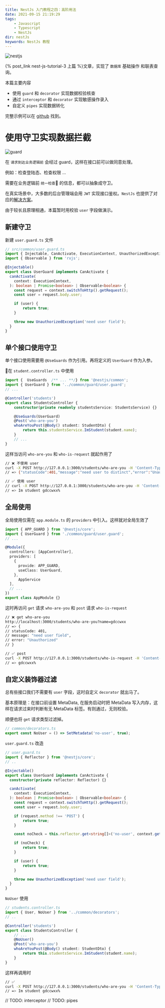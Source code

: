 ```yaml
---
title: NestJs 入门教程之四：高阶用法
date: 2021-09-15 21:19:29
tags:
    - Javascript
    - Typescript
    - NestJs
dir: nestJs
keywords: NestJs 教程
---
```

![nestjs](./nestjs.png)

{% post_link nest-js-tutorial-3 上篇 %}文章，实现了 `数据库` 基础操作 和联表查询。

本篇主要内容
- 使用 `guard` 和 `decorator` 实现数据校验核查
- 通过 `interceptor` 和 `decorator` 实现敏感操作录入
- 自定义 `pipes` 实现数据转化

完整示例可以在 [github](https://github.com/gdccwxx/nest-test) 找到。


# 使用守卫实现数据拦截

![guard](./guard.png)

在 `请求到达业务逻辑前` 会经过 guard，这样在接口前可以做同意处理。

例如：检查登陆态、检查权限 ...

需要在业务逻辑前 `统一检查` 的信息，都可以抽象成守卫。

在真实场景中，大多数的后台管理端会用 `JWT` 实现接口鉴权。`NestJs` 也提供了对应的[解决方案](https://docs.nestjs.com/security/authentication)。

由于较长且原理相通，本篇暂时用校验 `user` 字段做演示。

## 新建守卫

新建 `user.guard.ts` 文件
```ts
// src/common/user.guard.ts
import { Injectable, CanActivate, ExecutionContext, UnauthorizedException } from '@nestjs/common';
import { Observable } from 'rxjs';

@Injectable()
export class UserGuard implements CanActivate {
  canActivate(
    context: ExecutionContext,
  ): boolean | Promise<boolean> | Observable<boolean> {
    const request = context.switchToHttp().getRequest();
    const user = request.body.user;

    if (user) {
        return true;
    }

    throw new UnauthorizedException('need user field');
  }
}
```

## 单个接口使用守卫

单个接口使用需要用 `@UseGuards` 作为引用。再将定义的 `UserGuard` 作为入参。

在 `student.controller.ts` 中使用
```ts
import {  UseGuards  /** ... **/} from '@nestjs/common';
import { UserGuard } from '../common/guard/user.guard';
// ...

@Controller('students')
export class StudentsController {
    constructor(private readonly studentsService: StudentsService) {}

    @UseGuards(UserGuard)
    @Post('who-are-you')
    whoAreYouPost(@Body() student: StudentDto) {
        return this.studentsService.ImStudent(student.name);
    }
    // ...
}

```

这样当访问 `who-are-you` 和 `who-is-request` 就起作用了
```bash
// ❌ 不使用 user
curl -X POST http://127.0.0.1:3000/students/who-are-you -H 'Content-Type: application/json' -d '{"name": "gdccwxx"}'
// => {"statusCode":401,"message":"need user to distinct","error":"Unauthorized"}%  

// ✅ 使用 user
// curl -X POST http://127.0.0.1:3000/students/who-are-you -H 'Content-Type: application/json' -d '{"user": "gdccwxx", "name": "gdccwxx"}'
// => Im student gdccwxx%
```

## 全局使用

全局使用仅需在 `app.module.ts` 的 `providers` 中引入。这样就对全局生效了
```ts
import { APP_GUARD } from '@nestjs/core';
import { UserGuard } from './common/guard/user.guard';
// ...

@Module({
  controllers: [AppController],
  providers: [
    {
      provide: APP_GUARD,
      useClass: UserGuard,
    },
      AppService
  ],
  // ...
})
export class AppModule {}

```

这时再访问 `get` 请求 `who-are-you` 和 `post` 请求 `who-is-request`
```bash
// ❌ get who-are-you
http://localhost:3000/students/who-are-you?name=gdccwxx
// => {
// statusCode: 401,
// message: "need user field",
// error: "Unauthorized"
// }

// ✅ post 
curl -X POST http://127.0.0.1:3000/students/who-is-request -H 'Content-Type: application/json' -d '{"user": "gdccwxx"}'
// => gdccwxx%
```

## 自定义装饰器过滤
总有些接口我们不需要有 `user` 字段，这时自定义 `decorator` 就出马了。

基本原理是：在接口前设置 MetaData, 在服务启动时把 MetaData 写入内存，这样在请求过来时判断有无 MetaData 标签。有则通过，无则校验。

顺便也将 `get` 请求类型过滤掉。

```ts
// common/decorators.ts
export const NoUser = () => SetMetadata('no-user', true);
```

`user.guard.ts` 改造

```ts
// user.guard.ts
import { Reflector } from '@nestjs/core';
// ..

@Injectable()
export class UserGuard implements CanActivate {
  constructor(private reflector: Reflector) {}

  canActivate(
    context: ExecutionContext,
  ): boolean | Promise<boolean> | Observable<boolean> {
    const request = context.switchToHttp().getRequest();
    const user = request.body.user;

    if (request.method !== 'POST') {
        return true;
    }

    const noCheck = this.reflector.get<string[]>('no-user', context.getHandler());

    if (noCheck) {
        return true;
    }

    if (user) {
        return true;
    }

    throw new UnauthorizedException('need user field');
  }
}
```

`NoUser` 使用
```ts
// students.controller.ts
import { User, NoUser } from '../common/decorators';
// ..

@Controller('students')
export class StudentsController {
    // ...
    @NoUser()
    @Post('who-are-you')
    whoAreYouPost(@Body() student: StudentDto) {
        return this.studentsService.ImStudent(student.name);
    }
}

```

这样再调用时
```bash
// ✅
curl -X POST http://127.0.0.1:3000/students/who-are-you -H 'Content-Type: application/json' -d '{"name": "gdccwxx"}'
// => Im student gdccwxx%
```

// TODO: interceptor
// TODO: pipes